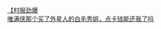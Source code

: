 [【村服劲爆](http://tieba.baidu.com/p/3205021841?see_lz=1&pn=)   
[唯满侠那个买了外星人的白毛秀姐，点卡钱能还我了吗](http://tieba.baidu.com/p/3204887408?see_lz=1&pn=)   
